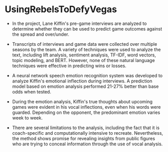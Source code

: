 # UsingRebelsToDefyVegas

- In the project, Lane Kiffin's pre-game interviews are analyzed to determine whether they can be used to predict game outcomes against the spread and over/under.

- Transcripts of interviews and game data were collected over multiple seasons by the team. A variety of techniques were used to analyze the text, including lift analysis, sentiment analysis, TF-IDF, word vectors, topic modeling, and BERT. However, none of these natural language techniques were effective in predicting wins or losses.

- A neural network speech emotion recognition system was developed to analyze Kiffin's emotional inflection during interviews. A prediction model based on emotion analysis performed 21-27% better than base odds when tested.

- During the emotion analysis, Kiffin's true thoughts about upcoming games were evident in his vocal inflections, even when his words were guarded. Depending on the opponent, the predominant emotion varies week to week.

- There are several limitations to the analysis, including the fact that it is coach-specific and computationally intensive to recreate. Nevertheless, the method shows promise for revealing insights from public figures who are trying to conceal information through the use of vocal analysis.
